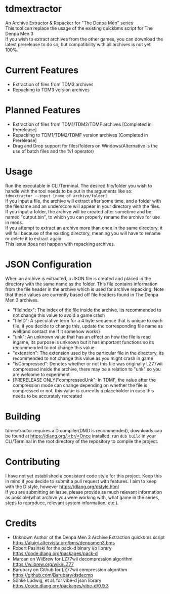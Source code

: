 # tdmextractor
An Archive Extractor &amp; Repacker for "The Denpa Men" series
<br/>This tool can replace the usage of the existing quickbms script for The Denpa Men 3
<br/>If you wish to extract archives from the other games, you can download the latest prerelease to do so, but compatibility with all archives is not yet 100%.
# Current Features
- Extraction of files from TDM3 archives
- Repacking to TDM3 version archives
# Planned Features
- Extraction of files from TDM1/TDM2/TDMF archives [Completed in Prerelease]
- Repacking to TDM1/TDM2/TDMF version archives [Completed in Prerelease]
- Drag and Drop support for files/folders on Windows(Alternative is the use of batch files and the %1 operator)
# Usage
Run the executable in CLI/Terminal. The desired file/folder you wish to handle with the tool needs to be put in the arguments like so:
<br/>`tdmextractor --input [name of archive/folder]`
<br/>If you input a file, the archive will extract after some time, and a folder with the filename and an underscore will appear in your directory with the files.
<br/>If you input a folder, the archive will be created after sometime and be named "output.bin", to which you can properly rename the archive for use in mods.
<br/>If you attempt to extract an archive more than once in the same directory, it will fail because of the existing directory, meaning you will have to rename or delete it to extract again.
<br/>This issue does not happen with repacking archives.
# JSON Configuration
When an archive is extracted, a JSON file is created and placed in the directory with the same name as the folder.  This file contains information from the file header in the archive which is used for archive repacking. Note that these values are currently based off file headers found in The Denpa Men 3 archives.
- "fileIndex": The index of the file inside the archive, its recommended to not change this value to avoid a game crash
- "fileID": A speculative term for a 4 byte sequence that is unique to each file, if you decide to change this, update the corresponding file name as well(and contact me if it somehow works)
- "unk": An unknown value that has an effect on how the file is read ingame, its purpose is unknown but it has important functions so its recommended to not change this value
- "extension": The extension used by the particular file in the directory, its recommended to not change this value as you might crash in game
- "isCompressed": Denotes whether or not this file was originally LZ77wii compressed inside the archive, there may be a relation to "unk" so you are welcome to experiment
- [PRERELEASE ONLY]"compressedUnk": In TDMF, the value after the compression mode can change depending on whether the file is compressed or not, this value is currently a placeholder in case this needs to be accurately recreated
# Building
tdmextractor requires a D compiler(DMD is recommended), downloads can be found at https://dlang.org/.<br/>Once installed, run `dub build` in your CLI/Terminal in the root directory of the repository to compile the project.
# Contributing
I have not yet established a consistent code style for this project. Keep this in mind if you decide to submit a pull request with features. I aim to keep with the D style, however https://dlang.org/dstyle.html
<br/>If you are submitting an issue, please provide as much relevant information as possible(what archive you were working with, what game in the series, steps to reproduce, relevant system information, etc.).
# Credits
- Unknown Author of the Denpa Men 3 Archive Extraction quickbms script https://aluigi.altervista.org/bms/denpamen3.bms
- Robert Pasiński for the pack-d binary i/o library https://code.dlang.org/packages/pack-d
- Marcan on WiiBrew for LZ77wii decompression algorithm https://wiibrew.org/wiki/LZ77
- Barubary on Github for LZ77wii compression algorithm https://github.com/Barubary/dsdecmp
- Sönke Ludwig, et al. for vibe-d json library https://code.dlang.org/packages/vibe-d/0.9.3
